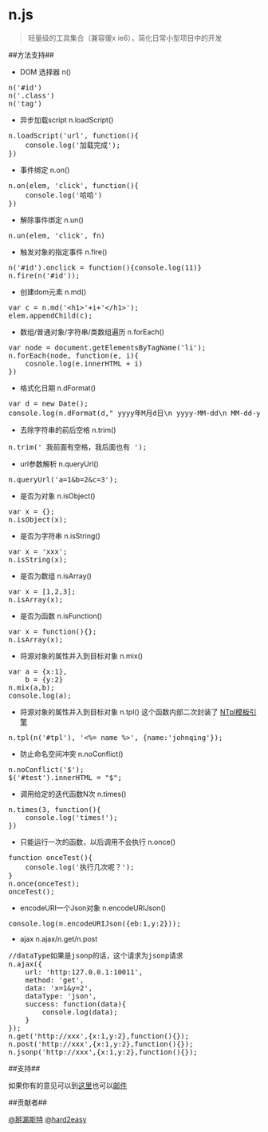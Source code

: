n.js
====

> 轻量级的工具集合（兼容傻x ie6），简化日常小型项目中的开发

##方法支持##

* DOM 选择器 n()
<pre>
n('#id')
n('.class')
n('tag')
</pre>
* 异步加载script n.loadScript()
<pre>
n.loadScript('url', function(){
	console.log('加载完成');
})
</pre>
* 事件绑定 n.on()
<pre>
n.on(elem, 'click', function(){
	console.log('哈哈')
})
</pre>
* 解除事件绑定 n.un()
<pre>
n.un(elem, 'click', fn)
</pre>
* 触发对象的指定事件 n.fire()
<pre>
n('#id').onclick = function(){console.log(11)}
n.fire(n('#id'));
</pre>
* 创建dom元素 n.md()
<pre>
var c = n.md('&lt;h1&gt;'+i+'&lt;/h1&gt;');
elem.appendChild(c);
</pre>
* 数组/普通对象/字符串/类数组遍历 n.forEach()
<pre>
var node = document.getElementsByTagName('li');
n.forEach(node, function(e, i){
	cosnole.log(e.innerHTML + i)
})
</pre>
* 格式化日期 n.dFormat()
<pre>
var d = new Date();
console.log(n.dFormat(d," yyyy年M月d日\n yyyy-MM-dd\n MM-dd-yy\n yyyy-MM-dd hh:mm:ss"));
</pre>
* 去除字符串的前后空格 n.trim()
<pre>
n.trim(' 我前面有空格，我后面也有 ');
</pre>
* url参数解析 n.queryUrl()
<pre>
n.queryUrl('a=1&b=2&c=3');
</pre>
* 是否为对象 n.isObject()
<pre>
var x = {};
n.isObject(x);
</pre>
* 是否为字符串 n.isString()
<pre>
var x = 'xxx';
n.isString(x);
</pre>
* 是否为数组 n.isArray()
<pre>
var x = [1,2,3];
n.isArray(x);
</pre>
* 是否为函数 n.isFunction()
<pre>
var x = function(){};
n.isArray(x);
</pre>
* 将源对象的属性并入到目标对象 n.mix()
<pre>
var a = {x:1},
	b = {y:2}
n.mix(a,b);
console.log(a);
</pre>
* 将源对象的属性并入到目标对象 n.tpl() 这个函数内部二次封装了 [NTpl模板引擎](https://github.com/Johnqing/Ntpl.js)
<pre>
n.tpl(n('#tpl'), '&lt;%= name %&gt;', {name:'johnqing'});
</pre>
* 防止命名空间冲突 n.noConflict()
<pre>
n.noConflict('$');
$('#test').innerHTML = "$";
</pre>
* 调用给定的迭代函数N次 n.times()
<pre>
n.times(3, function(){
	console.log('times!');
})
</pre>
* 只能运行一次的函数，以后调用不会执行 n.once()
<pre>
function onceTest(){
	console.log('执行几次呢？');
}
n.once(onceTest);
onceTest();
</pre>
* encodeURI一个Json对象 n.encodeURIJson()
<pre>
console.log(n.encodeURIJson({eb:1,y:2}));
</pre>
* ajax n.ajax/n.get/n.post
<pre>
//dataType如果是jsonp的话，这个请求为jsonp请求
n.ajax({
	url: 'http:127.0.0.1:10011',
	method: 'get',
	data: 'x=1&y=2',
	dataType: 'json',
	success: function(data){
		console.log(data);
	}
});
n.get('http://xxx',{x:1,y:2},function(){});
n.post('http://xxx',{x:1,y:2},function(){});
n.jsonp('http://xxx',{x:1,y:2},function(){});
</pre>

##支持##

如果你有的意见可以到[这里](https://github.com/Johnqing/n.js/issues)也可以[邮件](mailto:csssnow@gmail.com)

##贡献者##

[@掰漏斯特](http://weibo.com/210126534) [@hard2easy](http://weibo.com/nister)

